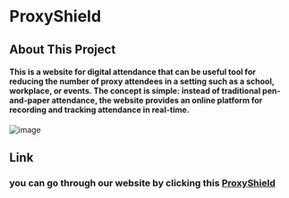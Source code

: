 # ProxyShield
## About This Project
#### This is a website for digital attendance that can be useful tool for reducing the number of proxy attendees in a setting such as a school, workplace, or events. The concept is simple: instead of traditional pen-and-paper attendance, the website provides an online platform for recording and tracking attendance in real-time.
![image](https://user-images.githubusercontent.com/107138786/220445203-504e2623-93eb-4bb6-9c7f-f6f6aa826a4b.png)
## Link
### you can go through our website by clicking this [ProxyShield](https://proxyshield.onrender.com/)
